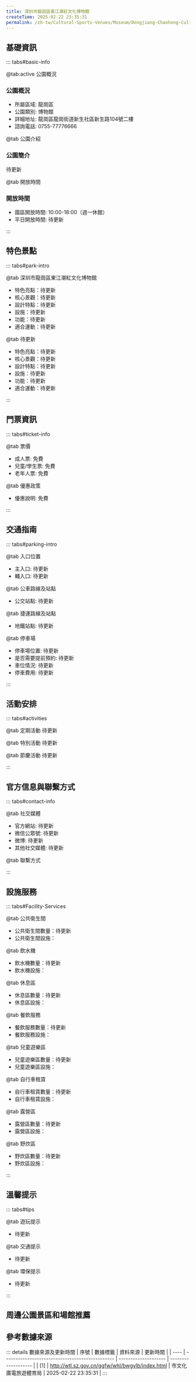 ```yaml
---
title: 深圳市龍崗區東江潮紅文化博物館
createTime: 2025-02-22 23:35:31
permalink: /zh-tw/Cultural-Sports-Venues/Museum/Dongjiang-Chaohong-Culture-Museum,-Longgang-District,-Shenzhen/
---
```



<script setup>
import ImageSwiper from '/.vuepress/theme/components/ImageSwiper.vue'
// 轮播图数据
const swiperItems = [
    {
                link: 'https://cn.bing.com/th?id=OHR.AlfanzinaLighthouse_ZH-CN9704515669_1920x1080.webp',
                title: '深圳市龍崗區東江潮紅文化博物館',
                description: '待更新...',
                author: '市文化廣電旅遊體育局',
                date: '2025/02/23'
                },
  {
                link: 'https://cn.bing.com/th?id=OHR.AlfanzinaLighthouse_ZH-CN9704515669_1920x1080.webp',
                title: '深圳市龍崗區東江潮紅文化博物館',
                description: '待更新...',
                author: '市文化廣電旅遊體育局',
                date: '2025/02/23'
                }
]
// 配置项
const swiperConfig = {
  height: 500,
  showInfo: true
}
</script>
<!-- 轮播图组件 -->
<ImageSwiper :items="swiperItems" :config="swiperConfig" />



## 基礎資訊

::: tabs#basic-info

@tab:active 公園概況
### 公園概況
- 所屬區域: 龍崗區
- 公園類別: 博物館
- 詳細地址: 龍崗區龍崗街道新生社區新生路104號二樓
- 諮詢電話: 0755-77776666

@tab 公園介紹
### 公園簡介
待更新

@tab 開放時間
### 開放時間
- 園區開放時間: 10:00-18:00（週一休館）
- 平日開放時間: 待更新

:::

## 特色景點

::: tabs#park-intro

@tab 深圳市龍崗區東江潮紅文化博物館
<ImageCard
image="https://cn.bing.com/th?id=OHR.AlfanzinaLighthouse_ZH-CN9704515669_1920x1080.webp"
    title="深圳市龍崗區東江潮紅文化博物館"
    description="待更新"
    date=""
    author="市文化廣電旅遊體育局"
/>


- 特色亮點：待更新
- 核心景觀：待更新
- 設計特點：待更新
- 設施：待更新
- 功能：待更新
- 適合運動：待更新

@tab 待更新
<ImageCard
image="https://cn.bing.com/th?id=OHR.AlfanzinaLighthouse_ZH-CN9704515669_1920x1080.webp"
    title="深圳市龍崗區東江潮紅文化博物館"
    description="待更新"
    date=""
    author="市文化廣電旅遊體育局"
/>


- 特色亮點：待更新
- 核心景觀：待更新
- 設計特點：待更新
- 設施：待更新
- 功能：待更新
- 適合運動：待更新

:::

## 門票資訊

::: tabs#ticket-info

@tab 票價
- 成人票: 免費
- 兒童/學生票: 免費
- 老年人票: 免費

@tab 優惠政策
- 優惠說明: 免費

:::

## 交通指南

::: tabs#parking-intro

@tab 入口位置
- 主入口: 待更新
- 輔入口: 待更新

@tab 公車路線及站點
- 公交站點: 待更新

@tab 捷運路線及站點
- 地鐵站點: 待更新

@tab 停車場
- 停車場位置: 待更新
- 是否需要提前預約: 待更新
- 車位情況: 待更新
- 停車費用: 待更新

:::

## 活動安排

::: tabs#activities

@tab 定期活動
待更新

@tab 特別活動
待更新

@tab 節慶活動
待更新

:::

## 官方信息與聯繫方式

::: tabs#contact-info

@tab 社交媒體
- 官方網站: 待更新
- 微信公眾號: 待更新
- 微博: 待更新
- 其他社交媒體: 待更新

@tab 聯繫方式

:::

## 設施服務

::: tabs#Facility-Services

@tab 公共衛生間
- 公共衛生間數量：待更新
- 公共衛生間設施：

@tab 飲水機
- 飲水機數量：待更新
- 飲水機設施：

@tab 休息區
- 休息區數量：待更新
- 休息區設施：

@tab 餐飲服務
- 餐飲服務數量：待更新
- 餐飲服務設施：

@tab 兒童遊樂區
- 兒童遊樂區數量：待更新
- 兒童遊樂區設施：

@tab 自行車租賃
- 自行車租賃數量：待更新
- 自行車租賃設施：

@tab 露營區
- 露營區數量：待更新
- 露營區設施：

@tab 野炊區
- 野炊區數量：待更新
- 野炊區設施：

:::

## 溫馨提示

::: tabs#tips

@tab 遊玩提示
- 待更新

@tab 交通提示
- 待更新

@tab 環保提示
- 待更新

:::

## 周邊公園景區和場館推薦

<CardGrid>
  <ImageCard
        image="https://cn.bing.com/th?id=OHR.AlfanzinaLighthouse_ZH-CN9704515669_1920x1080.webp"
        title="深圳市龍崗區萬國珠寶匯礦物博物館"
        description="待更新"
        href="/zh-tw/Cultural-Sports-Venues/Museum/Wanguo-Jewelry-Collection-Mineral-Museum,-Longgang-District,-Shenzhen/"
        author="待更新"
        date="2025/01/02"
      />
      <ImageCard
        image="https://cn.bing.com/th?id=OHR.AlfanzinaLighthouse_ZH-CN9704515669_1920x1080.webp"
        title="深圳市龍崗區萬國珠寶匯礦物博物館"
        description="待更新"
        href="/zh-tw/Cultural-Sports-Venues/Museum/Wanguo-Jewelry-Collection-Mineral-Museum,-Longgang-District,-Shenzhen/"
        author="待更新"
        date="2025/01/02"
      />
    </CardGrid>


## 參考數據來源

::: details 數據來源及更新時間
| 序號 | 數據標籤                                        | 資料來源             | 更新時間            |
| ---- | ----------------------------------------------- | -------------------- | ------------------- |
| [1]  | http://wtl.sz.gov.cn/ggfw/whl/bwgylb/index.html | 市文化廣電旅遊體育局 | 2025-02-22 23:35:31 |
:::


